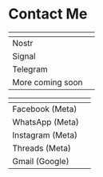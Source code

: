 # Contact Me



<table data-view="cards"><thead><tr><th></th><th data-type="content-ref"></th></tr></thead><tbody><tr><td>Nostr</td><td></td></tr><tr><td>Signal</td><td></td></tr><tr><td>Telegram</td><td></td></tr><tr><td>More coming soon</td><td></td></tr></tbody></table>





<table data-view="cards"><thead><tr><th></th><th data-card-target data-type="content-ref"></th></tr></thead><tbody><tr><td>Facebook (Meta)</td><td></td></tr><tr><td>WhatsApp (Meta)</td><td></td></tr><tr><td>Instagram (Meta)</td><td></td></tr><tr><td>Threads (Meta)</td><td></td></tr><tr><td>Gmail (Google)</td><td></td></tr></tbody></table>

